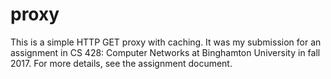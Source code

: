
# proxy #

This is a simple HTTP GET proxy with caching. It was my submission for an assignment in CS 428: Computer Networks at Binghamton University in fall 2017. For more details, see the assignment document.
